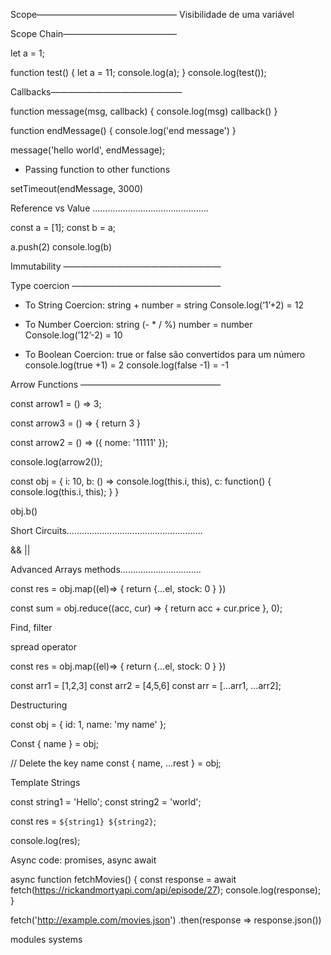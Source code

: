 Scope————————————————
Visibilidade de uma variável


Scope Chain—————————————

let a = 1;

function test() {
	let a = 11;
	console.log(a);
}
console.log(test());


Callbacks———————————————

function message(msg, callback) {
	console.log(msg)
       callback()
}


function endMessage() {
	console.log('end message')
}


message('hello world', endMessage);


- Passing function to other functions


setTimeout(endMessage, 3000)



Reference vs Value ……………………………………….

const a = [1];
const b = a;

a.push(2)
console.log(b)


Immutability ——————————————————



Type coercion —————————————————


- To String Coercion: string + number = string
Console.log(‘1’+2) = 12

- To Number Coercion: string (- * / %) number = number
Console.log(’12’-2) = 10

- To Boolean Coercion: true or false são convertidos para um número
console.log(true  +1) = 2
console.log(false  -1) =  -1



Arrow Functions ————————————————



const arrow1 = () => 3;

const arrow3 = () => {
  return 3
}

const arrow2 = () => ({
  nome: '11111'
});


console.log(arrow2());


const obj = {
  i: 10,
  b: () => console.log(this.i, this),
  c: function() {
    console.log(this.i, this);
  }
}


obj.b()





Short Circuits………………………………………………

&&   ||


Advanced Arrays methods…………………………..

const res = obj.map((el)=> {
	return {...el, stock: 0 }
})

const sum = obj.reduce((acc, cur) => {
	return acc + cur.price
}, 0);

Find, filter


spread operator

const res = obj.map((el)=> {
	return {...el, stock: 0 }
})

const arr1 = [1,2,3]
const arr2 = [4,5,6]
const arr = [...arr1, ...arr2];


Destructuring

const obj = {
	id: 1,
  name: 'my name'
};


Const { name } = obj;

// Delete the key name
const { name, ...rest } = obj;


Template Strings

const string1 = 'Hello';
const string2 = 'world';


const res = `${string1} ${string2}`;

console.log(res);


Async code: promises, async await


async function fetchMovies() {
  const response = await fetch(https://rickandmortyapi.com/api/episode/27);
  console.log(response);
}

fetch('http://example.com/movies.json')
  .then(response => response.json())



modules systems
